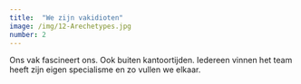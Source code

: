 ```yaml
---
title:  "We zijn vakidioten"
image: /img/12-Arechetypes.jpg
number: 2
---
```

Ons vak fascineert ons. Ook buiten kantoortijden. Iedereen vinnen het team heeft zijn eigen specialisme en zo vullen we elkaar.
